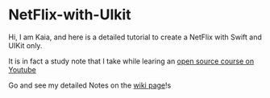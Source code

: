 # NetFlix-with-UIkit

Hi, I am Kaia, and here is a detailed tutorial to create a NetFlix with Swift and UIKit only.

It is in fact a study note that I take while learing an [open source course on Youtube](https://www.youtube.com/watch?v=KCgYDCKqato)


Go and see my detailed Notes on the [wiki page](https://github.com/kaiagaoqy/NetFlix-with-UIkit/wiki)!s
